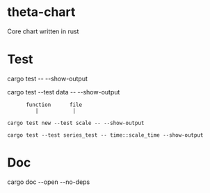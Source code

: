 # theta-chart
Core chart written in rust


# Test
cargo test -- --show-output

cargo test --test data -- --show-output

          function      file
             |           |              
`cargo test new --test scale -- --show-output`


`cargo test --test series_test -- time::scale_time --show-output`
# Doc
cargo doc --open --no-deps